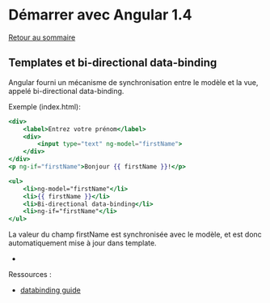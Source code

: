 # Démarrer avec Angular 1.4

[Retour au sommaire](01.00.angular-bases.documentation-fr.md)

## Templates et bi-directional data-binding

Angular fourni un mécanisme de synchronisation entre le modèle et la vue, appelé bi-directional data-binding.

Exemple (index.html):

``` handlebars
<div>
    <label>Entrez votre prénom</label>
    <div>
        <input type="text" ng-model="firstName">
    </div>
</div>
<p ng-if="firstName">Bonjour {{ firstName }}!</p>

<ul>
    <li>ng-model="firstName"</li>
    <li>{{ firstName }}</li>
    <li>Bi-directional data-binding</li>
    <li>ng-if="firstName"</li>
</ul>
```

La valeur du champ firstName est synchronisée avec le modèle, et est donc automatiquement mise à jour dans template. 

*
Ressources : 
* [databinding guide](https://code.angularjs.org/1.4.7/docs/guide/databinding)
